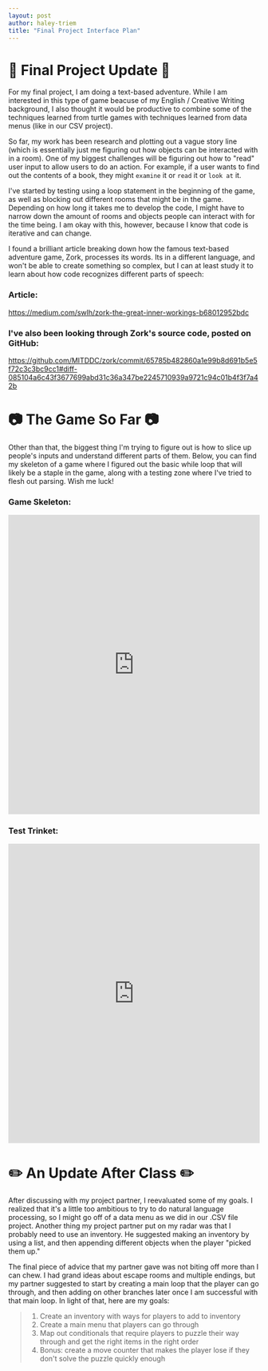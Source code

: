 ```yaml
---
layout: post
author: haley-triem
title: "Final Project Interface Plan"
---
```


# 💾 Final Project Update 💾

For my final project, I am doing a text-based adventure. While I am interested in this type of game beacuse of my English / Creative Writing background, I also thought it would be productive to combine some of the techniques learned from turtle games with techniques learned from data menus (like in our CSV project).

So far, my work has been research and plotting out a vague story line (which is essentially just me figuring out how objects can be interacted with in a room). One of my biggest challenges will be figuring out how to "read" user input to allow users to do an action. For example, if a user wants to find out the contents of a book, they might `examine` it or `read` it or `look at` it.

I've started by testing using a loop statement in the beginning of the game, as well as blocking out different rooms that might be in the game. Depending on how long it takes me to develop the code, I might have to narrow down the amount of rooms and objects people can interact with for the time being. I am okay with this, however, because I know that code is iterative and can change.

I found a brilliant article breaking down how the famous text-based adventure game, Zork, processes its words. Its in a different language, and won't be able to create something so complex, but I can at least study it to learn about how code recognizes different parts of speech:

### Article: 

https://medium.com/swlh/zork-the-great-inner-workings-b68012952bdc

### I've also been looking through Zork's source code, posted on GitHub:

https://github.com/MITDDC/zork/commit/65785b482860a1e99b8d691b5e5f72c3c3bc9cc1#diff-085104a6c43f3677699abd31c36a347be2245710939a9721c94c01b4f3f7a42b

# 📷 The Game So Far 📷

Other than that, the biggest thing I'm trying to figure out is how to slice up people's inputs and understand different parts of them. Below, you can find my skeleton of a game where I figured out the basic while loop that will likely be a staple in the game, along with a testing zone where I've tried to flesh out parsing. Wish me luck!

### Game Skeleton:

<iframe src="https://trinket.io/embed/python3/ee798d9e75" width="100%" height="600" frameborder="0" marginwidth="0" marginheight="0" allowfullscreen></iframe>

### Test Trinket:

<iframe src="https://trinket.io/embed/python3/36f076f8dd" width="100%" height="600" frameborder="0" marginwidth="0" marginheight="0" allowfullscreen></iframe>

# ✏️ An Update After Class ✏️

After discussing with my project partner, I reevaluated some of my goals. I realized that it's a little too ambitious to try to do natural language processing, so I might go off of a data menu as we did in our .CSV file project. Another thing my project partner put on my radar was that I probably need to use an inventory. He suggested making an inventory by using a list, and then appending different objects when the player "picked them up."

The final piece of advice that my partner gave was not biting off more than I can chew. I had grand ideas about escape rooms and multiple endings, but my partner suggested to start by creating a main loop that the player can go through, and then adding on other branches later once I am successful with that main loop. In light of that, here are my goals:

> 1. Create an inventory with ways for players to add to inventory
> 2. Create a main menu that players can go through
> 3. Map out conditionals that require players to puzzle their way through and get the right items in the right order
> 4. Bonus: create a move counter that makes the player lose if they don't solve the puzzle quickly enough

